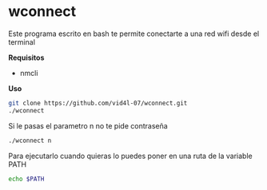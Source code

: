 # wconnect
Este programa escrito en bash te permite conectarte a una red wifi desde el terminal

**Requisitos**
- nmcli

**Uso**
```bash
git clone https://github.com/vid4l-07/wconnect.git
./wconnect
```

Si le pasas el parametro n no te pide contraseña
```bash
./wconnect n
```

Para ejecutarlo cuando quieras lo puedes poner en una ruta de la variable PATH
```bash
echo $PATH
```
